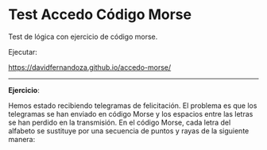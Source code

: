 # Test Accedo Código Morse
Test de lógica con ejercicio de código morse.

Ejecutar: 

<a href="https://davidfernandoza.github.io/accedo-morse/" target="_blank">https://davidfernandoza.github.io/accedo-morse/</a>


* * *
**Ejercicio**:

Hemos estado recibiendo telegramas de felicitación. El problema es que los telegramas se han
enviado en código Morse y los espacios entre las letras se han perdido en la transmisión.
En el código Morse, cada letra del alfabeto se sustituye por una secuencia de puntos y rayas de la
siguiente manera:


